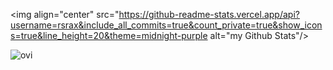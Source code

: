 <img align="center" src="https://github-readme-stats.vercel.app/api?username=rsrax&include_all_commits=true&count_private=true&show_icons=true&line_height=20&theme=midnight-purple alt="my Github Stats"/>

<img src="https://github-readme-stats.vercel.app/api/top-langs?username=rsrax&show_icons=true&locale=en&layout=compact&theme=midnight-purple" alt="ovi" />
